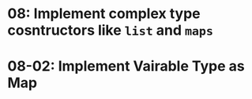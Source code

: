 # 08: Implement complex type cosntructors like `list` and `maps`
# 08-02: Implement Vairable Type as Map
